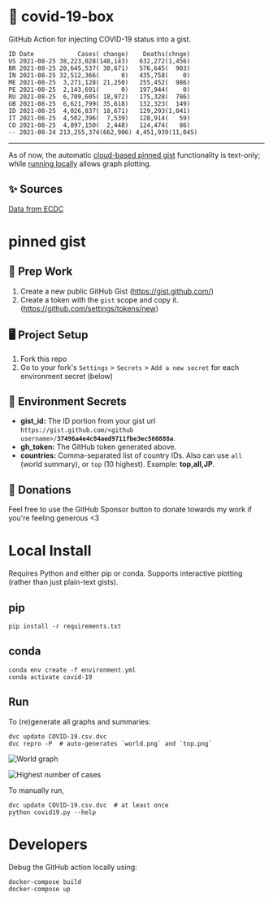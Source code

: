 # 🏥 covid-19-box

GitHub Action for injecting COVID-19 status into a gist.

```
ID Date            Cases( change)    Deaths(chnge)
US 2021-08-25 38,223,028(148,143)   632,272(1,456)
BR 2021-08-25 20,645,537( 30,671)   576,645(  903)
IN 2021-08-25 32,512,366(      0)   435,758(    0)
ME 2021-08-25  3,271,128( 21,250)   255,452(  986)
PE 2021-08-25  2,143,691(      0)   197,944(    0)
RU 2021-08-25  6,709,605( 18,972)   175,328(  786)
GB 2021-08-25  6,621,799( 35,618)   132,323(  149)
ID 2021-08-25  4,026,837( 18,671)   129,293(1,041)
IT 2021-08-25  4,502,396(  7,539)   128,914(   59)
CO 2021-08-25  4,897,150(  2,448)   124,474(   86)
-- 2021-08-24 213,255,374(662,906) 4,451,939(11,045)
```

---

As of now, the automatic [cloud-based pinned gist](#pinned-gist) functionality is text-only;
while [running locally](#local-install) allows graph plotting.

## ✨ Sources

[Data from ECDC](https://www.ecdc.europa.eu/en/publications-data/download-todays-data-geographic-distribution-covid-19-cases-worldwide)

# pinned gist

## 🎒 Prep Work
1. Create a new public GitHub Gist (https://gist.github.com/)
1. Create a token with the `gist` scope and copy it. (https://github.com/settings/tokens/new)

## 🖥 Project Setup
1. Fork this repo
1. Go to your fork's `Settings` > `Secrets` > `Add a new secret` for each environment secret (below)

## 🤫 Environment Secrets
- **gist_id:** The ID portion from your gist url `https://gist.github.com/<github username>/`**`37496a4e4c84aed9711fbe3ec560888a`**.
- **gh_token:** The GitHub token generated above.
- **countries:** Comma-separated list of country IDs. Also can use `all` (world summary), or `top` (10 highest). Example: **top,all,JP**.

## 💸 Donations

Feel free to use the GitHub Sponsor button to donate towards my work if you're feeling generous <3

# Local Install

Requires Python and either pip or conda. Supports interactive plotting (rather than just plain-text gists).

## pip

```
pip install -r requirements.txt
```

## conda

```
conda env create -f environment.yml
conda activate covid-19
```

## Run

To (re)generate all graphs and summaries:

```
dvc update COVID-19.csv.dvc
dvc repro -P  # auto-generates `world.png` and `top.png`
```

![World graph](world.png)

![Highest number of cases](top.png)

To manually run,

```
dvc update COVID-19.csv.dvc  # at least once
python covid19.py --help
```

# Developers

Debug the GitHub action locally using:

```
docker-compose build
docker-compose up
```
